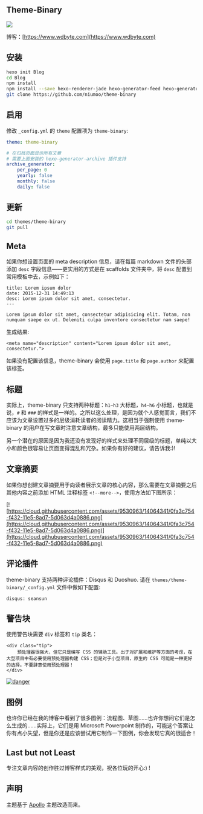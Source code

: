 ## Theme-Binary
![](https://user-images.githubusercontent.com/26371673/107845924-4c1b6180-6e1a-11eb-9d09-8aa49cdc8120.png)

博客：[https://www.wdbyte.com](https://www.wdbyte.com)

## 安装

``` bash
hexo init Blog 
cd Blog 
npm install
npm install --save hexo-renderer-jade hexo-generator-feed hexo-generator-sitemap hexo-browsersync hexo-generator-archive
git clone https://github.com/niumoo/theme-binary
```

## 启用

修改 `_config.yml` 的 `theme` 配置项为 `theme-binary`:

```yaml
theme: theme-binary

# 在归档页面显示所有文章
# 需要上面安装的 hexo-generator-archive 插件支持
archive_generator:
    per_page: 0
    yearly: false
    monthly: false
    daily: false
```

## 更新

``` bash
cd themes/theme-binary 
git pull
```

## Meta

如果你想设置页面的 meta description 信息，请在每篇 markdown 文件的头部添加 `desc` 字段信息——更实用的方式是在 scaffolds 文件夹中，将 `desc` 配置到常用模板中去，示例如下：

```
title: Lorem ipsum dolor
date: 2015-12-31 14:49:13
desc: Lorem ipsum dolor sit amet, consectetur.
---

Lorem ipsum dolor sit amet, consectetur adipisicing elit. Totam, non numquam saepe ex ut. Deleniti culpa inventore consectetur nam saepe!
```

生成结果:

```
<meta name="description" content="Lorem ipsum dolor sit amet, consectetur.">
```

如果没有配置该信息，theme-binary 会使用 `page.title` 和 `page.author` 来配置该标签。

## 标题

实际上，theme-binary 只支持两种标题：`h1~h3` 大标题，`h4~h6` 小标题，也就是说，`#` 和 `###` 的样式是一样的。之所以这么处理，是因为就个人感觉而言，我们不应该为文章设置过多的层级消耗读者的阅读精力。这相当于强制使用 theme-binary 的用户在写文章时注意文章结构，最多只能使用两层结构。

另一个潜在的原因是因为我还没有发现好的样式来处理不同层级的标题，单纯以大小和颜色很容易让页面变得混乱和冗杂。如果你有好的建议，请告诉我:)!

## 文章摘要

如果你想创建文章摘要用于向读者展示文章的核心内容，那么需要在文章摘要之后其他内容之前添加 HTML 注释标签 `<!--more-->`，使用方法如下图所示：

[![https://cloud.githubusercontent.com/assets/9530963/14064341/0fa3c754-f432-11e5-8ad7-5d063d4a0886.png](https://cloud.githubusercontent.com/assets/9530963/14064341/0fa3c754-f432-11e5-8ad7-5d063d4a0886.png)](https://cloud.githubusercontent.com/assets/9530963/14064341/0fa3c754-f432-11e5-8ad7-5d063d4a0886.png)

## 评论插件

theme-binary 支持两种评论插件：Disqus 和 Duoshuo. 请在 `themes/theme-binary/_config.yml` 文件中做如下配置:

```
disqus: seansun
```

## 警告块

使用警告块需要 `div` 标签和 `tip` 类名：

```
<div class="tip">
    预处理器很强大，但它只是编写 CSS 的辅助工具。出于对扩展和维护等方面的考虑，在大型项目中有必要使用预处理器构建 CSS；但是对于小型项目，原生的 CSS 可能是一种更好的选择。不要肆意使用预处理器！
</div>
```

[![danger](https://cloud.githubusercontent.com/assets/9530963/11359678/489a510c-92b9-11e5-9256-341cef6999b6.png)](https://cloud.githubusercontent.com/assets/9530963/11359678/489a510c-92b9-11e5-9256-341cef6999b6.png)

## 图例

也许你已经在我的博客中看到了很多图例：流程图、草图……也许你想问它们是怎么生成的……实际上，它们是用 Microsoft Powerpoint 制作的，可能这个答案让你有点小失望，但是你还是应该尝试用它制作一下图例，你会发现它真的很适合！

## Last but not Least

专注文章内容的创作胜过博客样式的美观，祝各位玩的开心:) !

## 声明

主题基于 [Apollo](https://github.com/pinggod/hexo-theme-apollo) 主题改造而来。